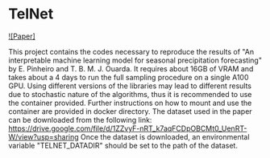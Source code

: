 # TelNet
[![Paper]](https://www.nature.com/articles/s43247-025-02207-2)

This project contains the codes necessary to reproduce the results of "An interpretable machine learning model for seasonal precipitation forecasting" by E. Pinheiro and T. B. M. J. Ouarda.
It requires about 16GB of VRAM and takes about a 4 days to run the full sampling procedure on a single A100 GPU. 
Using different versions of the libraries may lead to different results due to stochastic nature of the algorithms, thus it is recommended to use the container provided. Further instructions on how to mount and use the container are provided in docker directory.
The dataset used in the paper can be downloaded from the following link: 
https://drive.google.com/file/d/1ZZvyF-nRT_k7aqFCDpOBCMt0_UenRT-W/view?usp=sharing
Once the dataset is downloaded, an environmental variable "TELNET_DATADIR" should be set to the path of the dataset.

